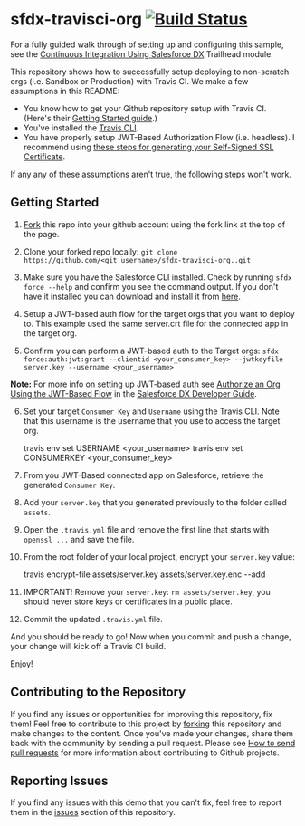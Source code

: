 # sfdx-travisci-org [![Build Status](https://travis-ci.org/forcedotcom/sfdx-travisci-org.svg?branch=master)](https://travis-ci.org/forcedotcom/sfdx-travisci-org)

For a fully guided walk through of setting up and configuring this sample, see the [Continuous Integration Using Salesforce DX](https://trailhead.salesforce.com/modules/sfdx_travis_ci) Trailhead module.

This repository shows how to successfully setup deploying to non-scratch orgs (i.e. Sandbox or Production) with Travis CI. We make a few assumptions in this README:

- You know how to get your Github repository setup with Travis CI. (Here's their [Getting Started guide](https://docs.travis-ci.com/user/getting-started/).)
- You've installed the [Travis CLI](https://github.com/travis-ci/travis.rb#installation). 
- You have properly setup JWT-Based Authorization Flow (i.e. headless). I recommend using [these steps for generating your Self-Signed SSL Certificate](https://devcenter.heroku.com/articles/ssl-certificate-self). 

If any any of these assumptions aren't true, the following steps won't work.

## Getting Started
1) [Fork](http://help.github.com/fork-a-repo/) this repo into your github account using the fork link at the top of the page.

2) Clone your forked repo locally: `git clone https://github.com/<git_username>/sfdx-travisci-org..git`

3) Make sure you have the Salesforce CLI installed. Check by running `sfdx force --help` and confirm you see the command output. If you don't have it installed you can download and install it from [here](https://developer.salesforce.com/tools/sfdxcli).

4) Setup a JWT-based auth flow for the target orgs that you want to deploy to.  This example used the same server.crt file for the connected app in the target org.

5) Confirm you can perform a JWT-based auth to the Target orgs: `sfdx force:auth:jwt:grant --clientid <your_consumer_key> --jwtkeyfile server.key --username <your_username>`

**Note:** For more info on setting up JWT-based auth see [Authorize an Org Using the JWT-Based Flow](https://developer.salesforce.com/docs/atlas.en-us.sfdx_dev.meta/sfdx_dev/sfdx_dev_auth_jwt_flow.htm) in the [Salesforce DX Developer Guide](https://developer.salesforce.com/docs/atlas.en-us.sfdx_dev.meta/sfdx_dev).

6) Set your target `Consumer Key` and `Username` using the Travis CLI. Note that this username is the username that you use to access the target org.

    travis env set USERNAME <your_username>
    travis env set CONSUMERKEY <your_consumer_key>


7) From you JWT-Based connected app on Salesforce, retrieve the generated `Consumer Key`.

8) Add your `server.key` that you generated previously to the folder called `assets`.

9) Open the `.travis.yml` file and remove the first line that starts with `openssl ...` and save the file.

10) From the root folder of your local project, encrypt your `server.key` value:

    travis encrypt-file assets/server.key assets/server.key.enc --add

11) IMPORTANT! Remove your `server.key`: `rm assets/server.key`, you should never store keys or certificates in a public place.

12) Commit the updated `.travis.yml` file.
 

And you should be ready to go! Now when you commit and push a change, your change will kick off a Travis CI build.

Enjoy!

## Contributing to the Repository ###

If you find any issues or opportunities for improving this repository, fix them!  Feel free to contribute to this project by [forking](http://help.github.com/fork-a-repo/) this repository and make changes to the content.  Once you've made your changes, share them back with the community by sending a pull request. Please see [How to send pull requests](http://help.github.com/send-pull-requests/) for more information about contributing to Github projects.

## Reporting Issues ###

If you find any issues with this demo that you can't fix, feel free to report them in the [issues](https://github.com/forcedotcom/sfdx-travisci-org/issues) section of this repository.
